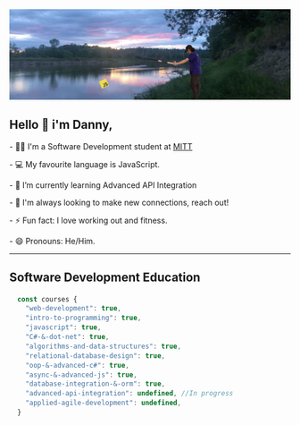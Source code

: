 <img src="https://github.com/Daniel-Sheptycki/Daniel-Sheptycki/blob/main/Background.jpg" alt="sunset above river with daniel holding a fishing rod reeling in the JS logo"/>
<h2><b>Hello 👋 i'm Danny,</b></h2>
<p>- 🧑‍🎓 I'm a Software Development student at <a href="https://mitt.ca" target="_blank">MITT</a></p>
<p>- 💻 My favourite language is JavaScript.</p>
<p>- 🌱 I’m currently learning Advanced API Integration</p>
<p>- 🤝 I'm always looking to make new connections, reach out!</p>
<p>- ⚡ Fun fact: I love working out and fitness.</p>
<p>- 😄 Pronouns: He/Him.</p>
<hr />
<h2>Software Development Education</h2>

```javascript
  const courses {
    "web-development": true,
    "intro-to-programming": true,
    "javascript": true,
    "C#-&-dot-net": true,
    "algorithms-and-data-structures": true,
    "relational-database-design": true,
    "oop-&-advanced-c#": true,
    "async-&-advanced-js": true,
    "database-integration-&-orm": true,
    "advanced-api-integration": undefined, //In progress
    "applied-agile-development": undefined, 
  }
```




